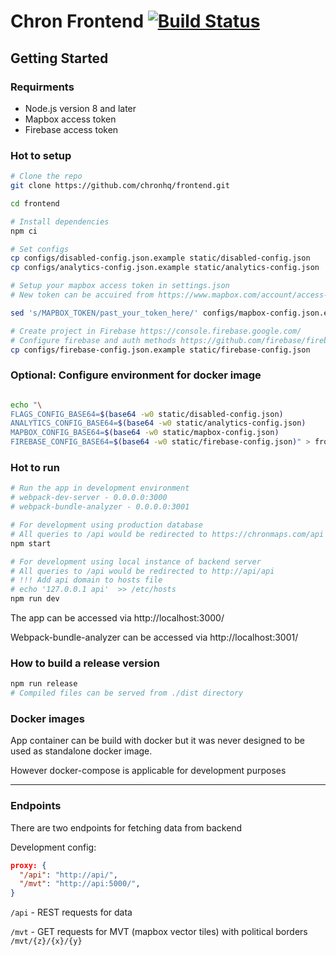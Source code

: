 # Chron Frontend [![Build Status](https://travis-ci.org/chronhq/frontend.svg?branch=master)](https://travis-ci.org/chronhq/frontend)

## Getting Started

### Requirments

* Node.js version 8 and later
* Mapbox access token
* Firebase access token

### Hot to setup

```bash
# Clone the repo
git clone https://github.com/chronhq/frontend.git

cd frontend

# Install dependencies
npm ci

# Set configs
cp configs/disabled-config.json.example static/disabled-config.json
cp configs/analytics-config.json.example static/analytics-config.json

# Setup your mapbox access token in settings.json 
# New token can be accuired from https://www.mapbox.com/account/access-tokens

sed 's/MAPBOX_TOKEN/past_your_token_here/' configs/mapbox-config.json.example > static/mapbox-config.json.json

# Create project in Firebase https://console.firebase.google.com/
# Configure firebase and auth methods https://github.com/firebase/firebaseui-web#available-providers
cp configs/firebase-config.json.example static/firebase-config.json
```

### Optional: Configure environment for docker image

```bash

echo "\
FLAGS_CONFIG_BASE64=$(base64 -w0 static/disabled-config.json)
ANALYTICS_CONFIG_BASE64=$(base64 -w0 static/analytics-config.json)
MAPBOX_CONFIG_BASE64=$(base64 -w0 static/mapbox-config.json)
FIREBASE_CONFIG_BASE64=$(base64 -w0 static/firebase-config.json)" > frontend.env

```

### Hot to run

```bash
# Run the app in development environment
# webpack-dev-server - 0.0.0.0:3000
# webpack-bundle-analyzer - 0.0.0.0:3001 

# For development using production database
# All queries to /api would be redirected to https://chronmaps.com/api
npm start

# For development using local instance of backend server
# All queries to /api would be redirected to http://api/api
# !!! Add api domain to hosts file
# echo '127.0.0.1 api'  >> /etc/hosts
npm run dev
```

The app can be accessed via http://localhost:3000/

Webpack-bundle-analyzer can be accessed via http://localhost:3001/

### How to build a release version

```bash
npm run release
# Compiled files can be served from ./dist directory
```

### Docker images

App container can be build with docker but it was never designed to be used as standalone docker image.

However docker-compose is applicable for development purposes

------
### Endpoints

There are two endpoints for fetching data from backend

Development config:
```json
proxy: {
  "/api": "http://api/",
  "/mvt": "http://api:5000/",
}
```
`/api` - REST requests for data

`/mvt` - GET requests for MVT (mapbox vector tiles) with political borders `/mvt/{z}/{x}/{y}` 
